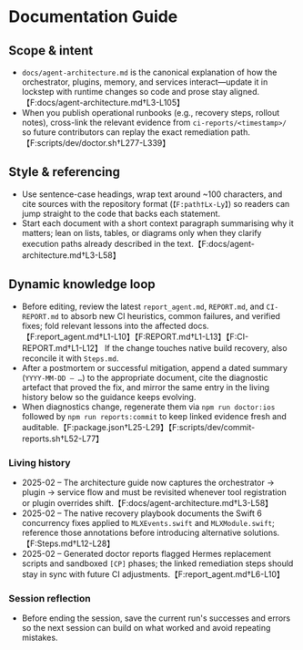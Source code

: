# Documentation Guide

## Scope & intent
- `docs/agent-architecture.md` is the canonical explanation of how the orchestrator, plugins, memory, and services interact—update it in lockstep with runtime changes so code and prose stay aligned.【F:docs/agent-architecture.md†L3-L105】
- When you publish operational runbooks (e.g., recovery steps, rollout notes), cross-link the relevant evidence from `ci-reports/<timestamp>/` so future contributors can replay the exact remediation path.【F:scripts/dev/doctor.sh†L277-L339】

## Style & referencing
- Use sentence-case headings, wrap text around ~100 characters, and cite sources with the repository format (`【F:path†Lx-Ly】`) so readers can jump straight to the code that backs each statement.
- Start each document with a short context paragraph summarising why it matters; lean on lists, tables, or diagrams only when they clarify execution paths already described in the text.【F:docs/agent-architecture.md†L3-L58】

## Dynamic knowledge loop
- Before editing, review the latest `report_agent.md`, `REPORT.md`, and `CI-REPORT.md` to absorb new CI heuristics, common failures, and verified fixes; fold relevant lessons into the affected docs.【F:report_agent.md†L1-L10】【F:REPORT.md†L1-L13】【F:CI-REPORT.md†L1-L12】 If the change touches native build recovery, also reconcile it with `Steps.md`.
- After a postmortem or successful mitigation, append a dated summary (`YYYY-MM-DD – …`) to the appropriate document, cite the diagnostic artefact that proved the fix, and mirror the same entry in the living history below so the guidance keeps evolving.
- When diagnostics change, regenerate them via `npm run doctor:ios` followed by `npm run reports:commit` to keep linked evidence fresh and auditable.【F:package.json†L25-L29】【F:scripts/dev/commit-reports.sh†L52-L77】

### Living history
- 2025-02 – The architecture guide now captures the orchestrator → plugin → service flow and must be revisited whenever tool registration or plugin overrides shift.【F:docs/agent-architecture.md†L3-L58】
- 2025-02 – The native recovery playbook documents the Swift 6 concurrency fixes applied to `MLXEvents.swift` and `MLXModule.swift`; reference those annotations before introducing alternative solutions.【F:Steps.md†L12-L28】
- 2025-02 – Generated doctor reports flagged Hermes replacement scripts and sandboxed `[CP]` phases; the linked remediation steps should stay in sync with future CI adjustments.【F:report_agent.md†L6-L10】

### Session reflection
- Before ending the session, save the current run's successes and errors so the next session can build on what worked and avoid repeating mistakes.
